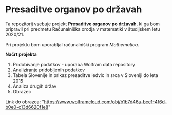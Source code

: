 # Presaditve organov po državah

Ta repozitorij vsebuje projekt **Presaditve organov po državah**, ki ga bom pripravil pri predmetu Računalniška orodja v matematiki v študijskem letu 2020/21.

Pri projektu bom uporabljal računalniški program _Mathematica_.

**Načrt projekta**
<ol>
  <li> Pridobivanje podatkov - uporaba Wolfram data repository</li>
  <li> Analiziranje pridobljenih podatkov</li>
  <li> Tabela Slovenije in prikaz presaditve ledvic in srca v Sloveniji do leta 2015</li>
  <li> Analiza drugih držav</li>
  <li> Obrazec</li>
  
</ol>

Link do obrazca: "https://www.wolframcloud.com/obj/b1b7d46a-bce1-4f6d-b0e0-c13d6620f1e8" 
